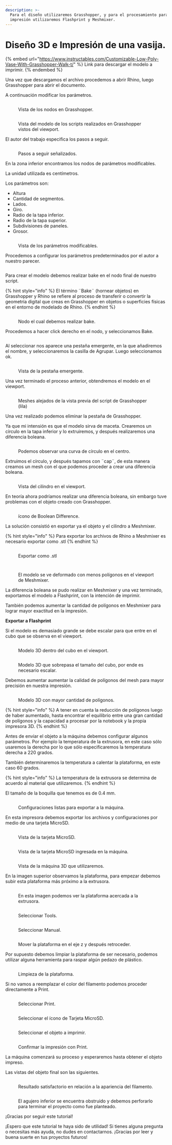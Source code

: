```yaml
---
description: >-
  Para el diseño utilizaremos Grasshopper, y para el procesamiento para la
  impresión utilizaremos Flashprint y Meshmixer.
---
```


# Diseño 3D e Impresión de una vasija.

{% embed url="https://www.instructables.com/Customizable-Low-Poly-Vase-With-Grasshopper-Walk-t/" %}
Link para descargar el modelo a imprimir.
{% endembed %}

Una vez que descargamos el archivo procedemos a abrir Rhino, luego Grasshopper para abrir el documento.

&#x20;A continuación modificar los parámetros.

<figure><img src="../.gitbook/assets/image (14) (1) (1) (1).png" alt=""><figcaption><p>Vista de los nodos en Grasshopper.</p></figcaption></figure>

<figure><img src="../.gitbook/assets/image (15) (1) (1) (1).png" alt=""><figcaption><p>Vista del modelo de los scripts realizados en Grasshopper vistos del viewport.</p></figcaption></figure>

El autor del trabajo especifica los pasos a seguir.

<figure><img src="../.gitbook/assets/image (17) (1) (1) (1).png" alt=""><figcaption><p>Pasos a seguir señalizados.</p></figcaption></figure>

En la zona inferior encontramos los nodos de parámetros modificables.

La unidad utilizada es centímetros.

Los parámetros son:

* Altura
* Cantidad de segmentos.
* Lados.
* Giro.
* Radio de la tapa inferior.
* Radio de la tapa superior.
* Subdivisiones de paneles.
* Grosor.

<figure><img src="../.gitbook/assets/image (16) (1) (1) (1).png" alt=""><figcaption><p>Vista de los parámetros modificables.</p></figcaption></figure>

Procedemos a configurar los parámetros predeterminados por el autor a nuestro parecer.&#x20;

<figure><img src="../.gitbook/assets/image (19) (1) (1) (1).png" alt=""><figcaption></figcaption></figure>

Para crear el modelo debemos realizar bake en el nodo final de nuestro script.

{% hint style="info" %}
El término ¨Bake¨ (hornear objetos) en Grasshopper y Rhino se refiere al proceso de transferir o convertir la geometría digital que creas en Grasshopper en objetos o superficies físicas en el entorno de modelado de Rhino.
{% endhint %}

<figure><img src="../.gitbook/assets/image (20) (1).png" alt=""><figcaption><p>Nodo el cual debemos realizar bake.</p></figcaption></figure>

Procedemos a hacer click derecho en el nodo, y seleccionamos Bake.

<figure><img src="../.gitbook/assets/image (21) (1).png" alt=""><figcaption></figcaption></figure>

Al seleccionar nos aparece una pestaña emergente, en la que añadiremos el nombre, y seleccionaremos la casilla de Agrupar. Luego seleccionamos ok.

<figure><img src="../.gitbook/assets/image (22) (1).png" alt=""><figcaption><p>Vista de la pestaña emergente.</p></figcaption></figure>

Una vez terminado el proceso anterior, obtendremos el modelo en el viewport.

<figure><img src="../.gitbook/assets/image (23) (1).png" alt=""><figcaption><p>Meshes alejados de la vista previa del script de Grasshopper (lila)</p></figcaption></figure>

Una vez realizado podemos eliminar la pestaña de Grasshopper.

Ya que mi intensión es que el modelo sirva de maceta. Crearemos un círculo en la tapa inferior y lo extruiremos, y después realizaremos una diferencia boleana.

<figure><img src="../.gitbook/assets/image (24) (1).png" alt=""><figcaption><p>Podemos observar una curva de círculo en el centro.</p></figcaption></figure>

Extruimos el círculo, y después tapamos con ¨cap¨, de esta manera creamos un mesh con el que podemos proceder a crear una diferencia boleana.

<figure><img src="../.gitbook/assets/image (96).png" alt=""><figcaption><p>Vista del cilindro en el viewport.</p></figcaption></figure>

En teoría ahora podríamos realizar una diferencia boleana, sin embargo tuve problemas con el objeto creado con Grasshopper.

<figure><img src="../.gitbook/assets/image (97).png" alt=""><figcaption><p>ícono de Boolean Difference.</p></figcaption></figure>

La solución consistió en exportar ya el objeto y el cilindro a Meshmixer.

{% hint style="info" %}
Para exportar los archivos de Rhino a Meshmixer es necesario exportar como .stl
{% endhint %}

<figure><img src="../.gitbook/assets/image (98).png" alt=""><figcaption><p>Exportar como .stl</p></figcaption></figure>

<figure><img src="../.gitbook/assets/image (100).png" alt=""><figcaption></figcaption></figure>

<figure><img src="../.gitbook/assets/image (99).png" alt=""><figcaption><p>El modelo se ve deformado con menos polígonos en el viewport de Meshmixer.</p></figcaption></figure>

La diferencia boleana se pudo realizar en Meshmixer y una vez terminado, exportamos el modelo a Flashprint, con la intención de imprimir.

También podemos aumentar la cantidad de polígonos en Meshmixer para lograr mayor exactitud en la impresión.

**Exportar a Flashprint**

Si el modelo es demasiado grande se debe escalar para que entre en el cubo que se observa en el viewport.

<figure><img src="../.gitbook/assets/image (3) (1) (1) (1) (1) (1) (1) (1) (1).png" alt=""><figcaption><p>Modelo 3D dentro del cubo en el viewport.</p></figcaption></figure>

<figure><img src="../.gitbook/assets/image (5) (1) (1) (1) (1) (1) (1) (1).png" alt=""><figcaption><p>Modelo 3D que sobrepasa el tamaño del cubo, por ende es necesario escalar.</p></figcaption></figure>

Debemos aumentar aumentar la calidad de polígonos del mesh para mayor precisión en nuestra impresión.

<figure><img src="../.gitbook/assets/image (4) (1) (1) (1) (1) (1) (1) (1).png" alt=""><figcaption><p>Modelo 3D con mayor cantidad de polígonos.</p></figcaption></figure>

{% hint style="info" %}
A tener en cuenta la reducción de polígonos luego de haber aumentado, hasta encontrar el equilibrio entre una gran cantidad de polígonos y la capacidad a procesar por la notebook y la propia impresora 3D.
{% endhint %}

Antes de enviar el objeto a la máquina debemos configurar algunos parámetros. Por ejemplo la temperatura de la extrusora, en este caso sólo usaremos la derecha por lo que sólo especificaremos la temperatura derecha a 220 grados.

También determinaremos la temperatura a calentar la plataforma, en este caso 60 grados.

{% hint style="info" %}
La temperatura de la extrusora se determina de acuerdo al material que utilizaremos.
{% endhint %}

El tamaño de la boquilla que tenemos es de 0.4 mm.

<figure><img src="../.gitbook/assets/image (2) (1) (1) (1) (1) (1) (1) (1).png" alt=""><figcaption><p>Configuraciones listas para exportar a la máquina.</p></figcaption></figure>

En esta impresora debemos exportar los archivos y configuraciones por medio de una tarjeta MicroSD.

<figure><img src="../.gitbook/assets/93acadf1-2d2a-4ec8-baa1-879eb382897e.jpg" alt=""><figcaption><p>Vista de la tarjeta MicroSD.</p></figcaption></figure>

<figure><img src="../.gitbook/assets/47e8ebd4-dfdf-4ef2-87bc-a5a20dabdd4a.jpg" alt=""><figcaption><p>Vista de la tarjeta MicroSD ingresada en la máquina.</p></figcaption></figure>

<figure><img src="../.gitbook/assets/image (6) (1) (1) (1) (1) (1).png" alt=""><figcaption><p>Vista de la máquina 3D que utilizaremos.</p></figcaption></figure>

En la imagen superior observamos la plataforma, para empezar debemos subir esta plataforma más próximo a la extrusora.

<figure><img src="../.gitbook/assets/image (7) (1) (1) (1) (1).png" alt=""><figcaption><p>En esta imagen podemos ver la plataforma acercada a la extrusora.</p></figcaption></figure>

<figure><img src="../.gitbook/assets/WhatsApp Image 2023-10-29 at 12.00.26 (2).jpeg" alt=""><figcaption><p>Seleccionar Tools.</p></figcaption></figure>

<figure><img src="../.gitbook/assets/WhatsApp Image 2023-10-29 at 12.26.54.jpeg" alt=""><figcaption><p>Seleccionar Manual.</p></figcaption></figure>

<figure><img src="../.gitbook/assets/image (45).png" alt=""><figcaption><p>Mover la plataforma en el eje z y después retroceder.</p></figcaption></figure>

Por supuesto debemos limpiar la plataforma de ser necesario, podemos utilizar alguna herramienta para raspar algún pedazo de plástico.

<figure><img src="../.gitbook/assets/WhatsApp Image 2023-10-29 at 12.00.16.jpeg" alt=""><figcaption><p>Limpieza de la plataforma.</p></figcaption></figure>

Si no vamos a reemplazar el color del filamento podemos proceder directamente a Print.

<div>

<figure><img src="../.gitbook/assets/WhatsApp Image 2023-10-29 at 12.00.26 (2) (2).jpeg" alt=""><figcaption><p>Seleccionar Print.</p></figcaption></figure>

 

<figure><img src="../.gitbook/assets/WhatsApp Image 2023-10-29 at 12.00.26 (3).jpeg" alt=""><figcaption><p>Seleccionar el ícono de Tarjeta MicroSD.</p></figcaption></figure>

</div>

<div>

<figure><img src="../.gitbook/assets/WhatsApp Image 2023-10-26 at 14.58.40 (1).jpeg" alt=""><figcaption><p>Seleccionar el objeto a imprimir.</p></figcaption></figure>

 

<figure><img src="../.gitbook/assets/WhatsApp Image 2023-10-30 at 03.09.54.jpeg" alt=""><figcaption><p>Confirmar la impresión con Print.</p></figcaption></figure>

</div>

La máquina comenzará su proceso y esperaremos hasta obtener el objeto impreso.

Las vistas del objeto final son las siguientes.

<figure><img src="../.gitbook/assets/WhatsApp Image 2023-10-29 at 12.00.18 (1).jpeg" alt=""><figcaption><p>Resultado satisfactorio en relación a la apariencia del filamento.</p></figcaption></figure>

<figure><img src="../.gitbook/assets/WhatsApp Image 2023-10-29 at 12.00.19.jpeg" alt=""><figcaption><p>El agujero inferior se encuentra obstruido y debemos perforarlo para terminar el proyecto como fue planteado.</p></figcaption></figure>

¡Gracias por seguir este tutorial!

¡Espero que este tutorial te haya sido de utilidad! Si tienes alguna pregunta o necesitas más ayuda, no dudes en contactarnos. ¡Gracias por leer y buena suerte en tus proyectos futuros!
